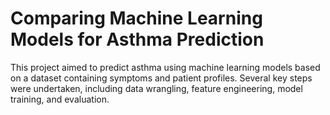# Comparing Machine Learning Models for Asthma Prediction

This project aimed to predict asthma using machine learning models based on a dataset containing symptoms and patient profiles. Several key steps were undertaken, including data wrangling, feature engineering, model training, and evaluation. 
